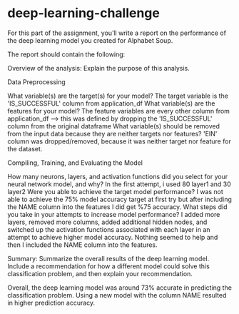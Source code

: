 # deep-learning-challenge
For this part of the assignment, you’ll write a report on the performance of the deep learning model you created for Alphabet Soup.

The report should contain the following:

Overview of the analysis: Explain the purpose of this analysis.

Data Preprocessing

What variable(s) are the target(s) for your model?
The target variable is the 'IS_SUCCESSFUL' column from application_df
What variable(s) are the features for your model?
The feature variables are every other column from application_df --> this was defined by dropping the 'IS_SUCCESSFUL' column from the original dataframe
What variable(s) should be removed from the input data because they are neither targets nor features?
'EIN' column was dropped/removed, because it was neither target nor feature for the dataset.


Compiling, Training, and Evaluating the Model

How many neurons, layers, and activation functions did you select for your neural network model, and why?
In the first attempt, i used 80 layer1 and 30 layer2 
Were you able to achieve the target model performance?
I was not able to achieve the 75% model accuracy target at first try but after including the NAME column into the features I did get %75 accuracy. 
What steps did you take in your attempts to increase model performance?
I added more layers, removed more columns, added additional hidden nodes, and switched up the activation functions associated with each layer in an attempt to achieve higher model accuracy.
Nothing seemed to help and then I included the NAME column into the features.


Summary: Summarize the overall results of the deep learning model. Include a recommendation for how a different model could solve this classification problem, and then explain your recommendation.

Overall, the deep learning model was around 73% accurate in predicting the classification problem. 
Using a new model with the column NAME resulted in higher prediction accuracy. 
